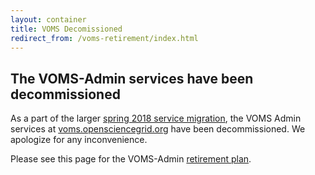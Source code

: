 ```yaml
---
layout: container
title: VOMS Decomissioned
redirect_from: /voms-retirement/index.html
---
```


The VOMS-Admin services have been decommissioned
---------------------------------------------------

As a part of the larger [spring 2018 service migration](https://opensciencegrid.org/technology/policy/service-migrations-spring-2018/),
the VOMS Admin services at [voms.opensciencegrid.org](https://voms.opensciencegrid.org) have
been decommissioned.  We apologize for any inconvenience.

Please see this page for the VOMS-Admin [retirement plan](http://opensciencegrid.org/technology/policy/voms-admin-retire/).
